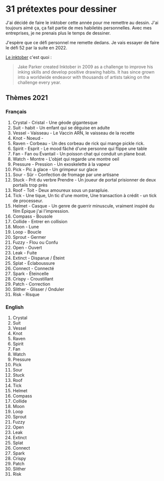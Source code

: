 # 31 prétextes pour dessiner
J'ai décidé de faire le inktober cette année pour me remettre au dessin. J'ai toujours aimé ça, ça fait partie de mes habiletés personnelles. Avec mes entreprises, je ne prenais plus le temps de dessiner.

J'espère que ce défi personnel me remette dedans. Je vais essayer de faire le défi 52 par la suite en 2022.

[Le inktober](https://inktober.com/) c'est quoi : 
> Jake Parker created Inktober in 2009 as a challenge to improve his inking skills and develop positive drawing habits. It has since grown into a worldwide endeavor with thousands of artists taking on the challenge every year.

## Thèmes 2021

### **Français**

1. Crystal - Cristal - Une géode gigantesque
2. Suit - habit - Un enfant qui se déguise en adulte
3. Vessel - Vaisseau - Le Vaccin ARN, le vaisseau de la recette
4. Knot - Noeud - 
5. Raven - Corbeau - Un des corbeau de rick qui mange pickle rick.
6. Spirit - Esprit - Le mood fâché d'une personne qui flippe une table
7. Fan - Fan ou Évantail - Un poisson chat qui conduit un plane boat.
8. Watch - Montre - L'objet qui regarde une montre oeil
9. Pressure - Pression - Un exoskelette à la vapeur
10. Pick - Pic à glace - Un grimpeur sur glace
11. Sour - Sûr - Confection de fromage par une artisane
12. Stuck - Prit du verbre Prendre - Un joueur de portal prisionner de deux portails trop près
13. Roof - Toit - Deux amoureux sous un parapluie.
14. Tick - Une tique, Un tic d'une montre, Une transaction à crédit - un tick de processeur.
15. Helmet - Casque - Un genre de guerrir minuscule, vraiment inspiré du film Épique j'ai l'impression.
16. Compass - Bousole 
17. Collide - Entrer en collision
18. Moon - Lune
19. Loop - Boucle
20. Sprout - Germer
21. Fuzzy - Flou ou Confu
22. Open - Ouvert
23. Leak - Fuite
24. Extinct - Disparue / Éteint
25. Splat - Éclaboussure
26. Connect - Connecté
27. Spark - Éteincelle
28. Crispy - Croustillant
29. Patch - Correction 
30. Slither - Glisser / Onduler
31. Risk - Risque


### **English**

1. Crystal
2. Suit
3. Vessel
4. Knot
5. Raven
6. Spirit
7. Fan
8. Watch
9. Pressure
10. Pick
11. Sour
12. Stuck
13. Roof
14. Tick
15. Helmet
16. Compass
17. Collide
18. Moon
19. Loop
20. Sprout
21. Fuzzy
22. Open
23. Leak
24. Extinct
25. Splat
26. Connect
27. Spark
28. Crispy
29. Patch
30. Slither
31. Risk
